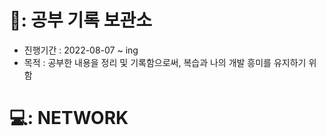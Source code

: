 # 📝: 공부 기록 보관소
- 진행기간 : 2022-08-07 ~ ing
- 목적 : 공부한 내용을 정리 및 기록함으로써, 복습과 나의 개발 흥미를 유지하기 위함

# 💻: NETWORK
